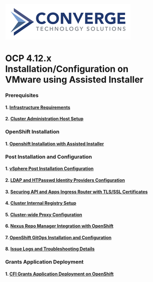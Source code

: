 ![header](img/convergenewlogo.png)

# OCP 4.12.x Installation/Configuration on VMware using Assisted Installer
### Prerequisites

#### 1. [Infrastructure Requirements](/Pre-Reqs/01-Infra-Requirements.MD)
#### 2. [Cluster Administration Host Setup](/Pre-Reqs/02-Cluster-Admin-Host-Setup.MD)
### OpenShift Installation

#### 1. [Openshift Installation with Assisted Installer](/Installation/01-Install-Openshift-with-Assisted-Installer-method.MD)
### Post Installation and Configuration

#### 1. [vSphere Post Installation Configuration](/Post-Installation/01-vSphere-Post-Installation-Configuration.MD)
#### 2. [LDAP and HTPasswd Identity Providers Configuration](/Post-Installation/02-LDAP-and-HTPasswd-Configuration.MD)
#### 3. [Securing API and Apps Ingress Router with TLS/SSL Certificates](/Post-Installation/03-TLS-Certificates-Configuration.MD)
#### 4. [Cluster Internal Registry Setup](/Post-Installation/04-Cluster-Internal-Regsitry-Setup.MD)
#### 5. [Cluster-wide Proxy Configuration](/Post-Installation/05-Cluster-wide-Proxy-Configuration.MD)
#### 6. [Nexus Repo Manager Integration with OpenShift](/Post-Installation/06-Nexus-Repo-Manager-Integration.MD)
#### 7. [OpenShift GitOps Installation and Configuration](/Post-Installation/07-OpenShift-GitOps-Installation-Configuration.MD)
#### 8. [Issue Logs and Troubleshooting Details](/Post-Installation/08-Issue-Logs-and-Troubleshooting-Details.MD)
### Grants Application Deployment

#### 1. [CFI Grants Application Deployment on OpenShift](/Application%20Deployment/01-CFI-Grants-Applicaton-Deployment.MD)